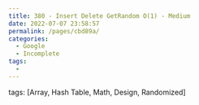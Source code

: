 ```yaml
---
title: 380 - Insert Delete GetRandom O(1) - Medium
date: 2022-07-07 23:58:57
permalink: /pages/cbd89a/
categories:
  - Google
  - Incomplete
tags:
  - 
---
```

tags: [Array, Hash Table, Math, Design, Randomized]